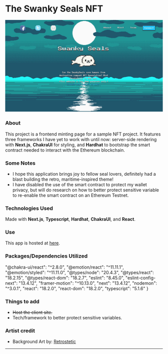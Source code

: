 # The Swanky Seals NFT
<p align="center">
  <img src="frontend/src/app/assets/readme-image/SwankySealsHeroPage.JPG" alt="swankyseals" />
</p>

### About

This project is a frontend minting page for a sample NFT project. It features three frameworks I have yet to work with until now: server-side rendering with **Next.js**, **ChakraUI** for styling, and **Hardhat** to bootstrap the smart contract needed to interact with the Ethereum blockchain.


### Some Notes
- I hope this application brings joy to fellow seal lovers, definitely had a blast building the retro, maritime-inspired theme!
- I have disabled the use of the smart contract to protect my wallet privacy, but will do research on how to better protect sensitive variable to re-enable the smart contract on an Ethereum Testnet.



### Technologies Used
Made with **Next.js**, **Typescript**, **Hardhat**, **ChakraUI**, and **React**.

### Use 
This app is hosted at [here](https://swanky-seals-nft.vercel.app/).

### Packages/Dependencies Utilized
  "@chakra-ui/react": "^2.8.0",
    "@emotion/react": "^11.11.1",
    "@emotion/styled": "^11.11.0",
    "@types/node": "20.4.3",
    "@types/react": "18.2.15",
    "@types/react-dom": "18.2.7",
    "eslint": "8.45.0",
    "eslint-config-next": "13.4.12",
    "framer-motion": "^10.13.0",
    "next": "13.4.12",
    "nodemon": "^3.0.1",
    "react": "18.2.0",
    "react-dom": "18.2.0",
    "typescript": "5.1.6"
  }
  

### Things to add

- ~~Host the client site.~~
- Tech/framework to better protect sensitive variables.

### Artist credit
- <span>Background Art by: <a href="https://www.deviantart.com/retrostetic/gallery"> Retrostetic </span>

---

